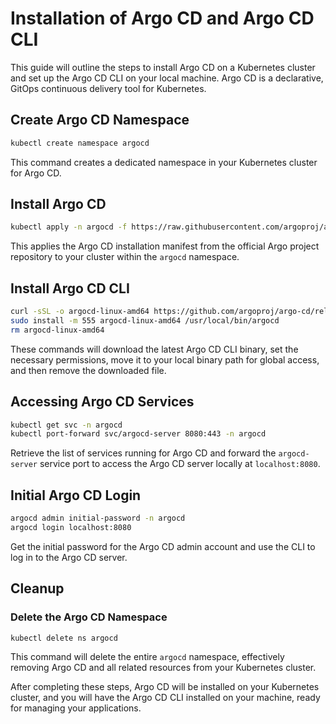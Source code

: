 
# Installation of Argo CD and Argo CD CLI

This guide will outline the steps to install Argo CD on a Kubernetes cluster and set up the Argo CD CLI on your local machine. Argo CD is a declarative, GitOps continuous delivery tool for Kubernetes.

## Create Argo CD Namespace

```bash
kubectl create namespace argocd
```

This command creates a dedicated namespace in your Kubernetes cluster for Argo CD.

## Install Argo CD

```bash
kubectl apply -n argocd -f https://raw.githubusercontent.com/argoproj/argo-cd/stable/manifests/install.yaml
```

This applies the Argo CD installation manifest from the official Argo project repository to your cluster within the `argocd` namespace.

## Install Argo CD CLI

```bash
curl -sSL -o argocd-linux-amd64 https://github.com/argoproj/argo-cd/releases/latest/download/argocd-linux-amd64
sudo install -m 555 argocd-linux-amd64 /usr/local/bin/argocd
rm argocd-linux-amd64
```

These commands will download the latest Argo CD CLI binary, set the necessary permissions, move it to your local binary path for global access, and then remove the downloaded file.

## Accessing Argo CD Services

```bash
kubectl get svc -n argocd
kubectl port-forward svc/argocd-server 8080:443 -n argocd
```

Retrieve the list of services running for Argo CD and forward the `argocd-server` service port to access the Argo CD server locally at `localhost:8080`.

## Initial Argo CD Login

```bash
argocd admin initial-password -n argocd
argocd login localhost:8080
```

Get the initial password for the Argo CD admin account and use the CLI to log in to the Argo CD server.

## Cleanup

### Delete the Argo CD Namespace

```bash
kubectl delete ns argocd
```

This command will delete the entire `argocd` namespace, effectively removing Argo CD and all related resources from your Kubernetes cluster.

After completing these steps, Argo CD will be installed on your Kubernetes cluster, and you will have the Argo CD CLI installed on your machine, ready for managing your applications.
